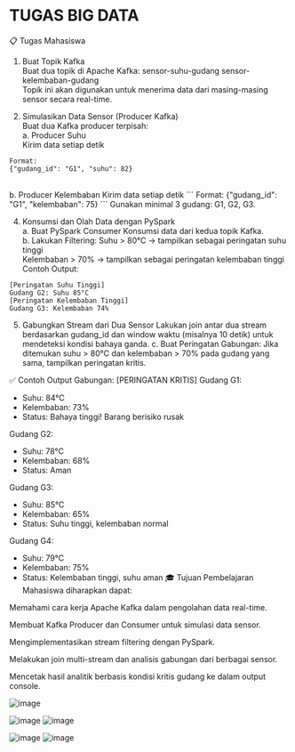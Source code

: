 # TUGAS BIG DATA
📋 Tugas Mahasiswa
1. Buat Topik Kafka<br>
Buat dua topik di Apache Kafka:
sensor-suhu-gudang
sensor-kelembaban-gudang
<br>Topik ini akan digunakan untuk menerima data dari masing-masing sensor secara real-time.

2. Simulasikan Data Sensor (Producer Kafka)<br>
Buat dua Kafka producer terpisah:<br>
a. Producer Suhu<br>
Kirim data setiap detik
```
Format:
{"gudang_id": "G1", "suhu": 82}
```
<br>
b. Producer Kelembaban
Kirim data setiap detik
```
Format:
{"gudang_id": "G1", "kelembaban": 75}
```
Gunakan minimal 3 gudang: G1, G2, G3.

4. Konsumsi dan Olah Data dengan PySpark<br>
a. Buat PySpark Consumer
Konsumsi data dari kedua topik Kafka.<br>
b. Lakukan Filtering:
Suhu > 80°C → tampilkan sebagai peringatan suhu tinggi<br>
Kelembaban > 70% → tampilkan sebagai peringatan kelembaban tinggi<br>
Contoh Output:
```
[Peringatan Suhu Tinggi]
Gudang G2: Suhu 85°C
[Peringatan Kelembaban Tinggi]
Gudang G3: Kelembaban 74%
```

5. Gabungkan Stream dari Dua Sensor
Lakukan join antar dua stream berdasarkan gudang_id dan window waktu (misalnya 10 detik) untuk mendeteksi kondisi bahaya ganda.
c. Buat Peringatan Gabungan:
Jika ditemukan suhu > 80°C dan kelembaban > 70% pada gudang yang sama, tampilkan peringatan kritis.

✅ Contoh Output Gabungan:
[PERINGATAN KRITIS]
Gudang G1:
- Suhu: 84°C
- Kelembaban: 73%
- Status: Bahaya tinggi! Barang berisiko rusak

Gudang G2:
- Suhu: 78°C
- Kelembaban: 68%
- Status: Aman

Gudang G3:
- Suhu: 85°C
- Kelembaban: 65%
- Status: Suhu tinggi, kelembaban normal

Gudang G4:
- Suhu: 79°C
- Kelembaban: 75%
- Status: Kelembaban tinggi, suhu aman
🎓 Tujuan Pembelajaran
Mahasiswa diharapkan dapat:

Memahami cara kerja Apache Kafka dalam pengolahan data real-time.

Membuat Kafka Producer dan Consumer untuk simulasi data sensor.

Mengimplementasikan stream filtering dengan PySpark.

Melakukan join multi-stream dan analisis gabungan dari berbagai sensor.

Mencetak hasil analitik berbasis kondisi kritis gudang ke dalam output console.



![image](https://github.com/user-attachments/assets/9f99d90b-a29a-4a5e-b0bf-7af43a35b320)

![image](https://github.com/user-attachments/assets/e822173c-a902-4f7c-85e6-3f1ff4e48cf0)
![image](https://github.com/user-attachments/assets/ee504be4-42fe-4432-b703-caf69f2375d6)

![image](https://github.com/user-attachments/assets/25579f28-615d-4602-8736-a7c55b91abcf)
![image](https://github.com/user-attachments/assets/5d23ee12-31e4-49c1-8b47-7006906a20dc)

